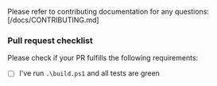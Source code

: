 Please refer to contributing documentation for any questions: [/docs/CONTRIBUTING.md]

### Pull request checklist

Please check if your PR fulfills the following requirements:

- [ ] I've run `.\build.ps1` and all tests are green
